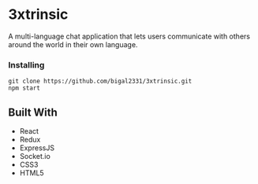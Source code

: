 # 3xtrinsic

A multi-language chat application that lets users communicate with others around the world in their own language.

### Installing

```
git clone https://github.com/bigal2331/3xtrinsic.git
npm start
```
## Built With

* React
* Redux
* ExpressJS
* Socket.io
* CSS3
* HTML5
